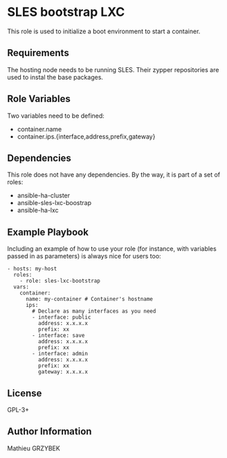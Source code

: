 SLES bootstrap LXC
==================

This role is used to initialize a boot environment to start a container. 

Requirements
------------

The hosting node needs to be running SLES. Their zypper repositories are used to instal the base packages.

Role Variables
--------------

Two variables need to be defined:
* container.name
* container.ips.{interface,address,prefix,gateway}

Dependencies
------------

This role does not have any dependencies. By the way, it is part of a set of roles:
* ansible-ha-cluster
* ansible-sles-lxc-boostrap
* ansible-ha-lxc

Example Playbook
----------------

Including an example of how to use your role (for instance, with variables passed in as parameters) is always nice for users too:

    - hosts: my-host
      roles:
        - role: sles-lxc-bootstrap
      vars:
        container:
          name: my-container # Container's hostname
          ips:
            # Declare as many interfaces as you need
            - interface: public
              address: x.x.x.x
              prefix: xx
            - interface: save
              address: x.x.x.x
              prefix: xx
            - interface: admin
              address: x.x.x.x
              prefix: xx
              gateway: x.x.x.x

License
-------

GPL-3+

Author Information
------------------

Mathieu GRZYBEK


